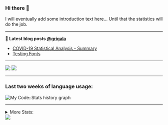 ### Hi there 👋

I will eventually add some introduction text here... Until that the statistics will do the job. 

<!--
**grigala/grigala** is a ✨ _special_ ✨ repository because its `README.md` (this file) appears on your GitHub profile.

Here are some ideas to get you started:

- 🔭 I’m currently working on ...
- 🌱 I’m currently learning ...
- 👯 I’m looking to collaborate on ...
- 🤔 I’m looking for help with ...
- 💬 Ask me about ...
- 📫 How to reach me: ...
- 😄 Pronouns: ...
- ⚡ Fun fact: ...
-->

---

**📕 Latest blog posts [@grigala](https://grigala.github.io/blog/)**
<!-- BLOG-POST-LIST:START -->
- [COVID-19 Statistical Analysis - Summary](https://grigala.github.io/posts/2020/03/covid-19/)
- [Testing Fonts](https://grigala.github.io/posts/2019/12/testing-fonts/)
<!-- BLOG-POST-LIST:END -->

 ---
 
![](https://grigala-stats.vercel.app/api?username=grigala&count_private=true&show_icons=true&line_height=21&title_color=009930&icon_color=009930&theme=dark) ![](https://grigala-stats.vercel.app/api/top-langs/?username=grigala&layout=compact&title_color=009930&theme=dark)

<!-- images are not the same line
<p align = "center">
    <img src="https://github-readme-stats.vercel.app/api?username=grigala&count_private=true&show_icons=true&theme=dark&line_height=33" width="48%">
    <img src="https://github-readme-stats.vercel.app/api/top-langs/?username=grigala&layout=compact&theme=dark" width="48%">
</p> -->

---

### Last two weeks of language usage:

![My Code::Stats history graph](https://codestats-readme.wegfan.cn/history-graph/grigala?max_languages=15&bg_color=111&text_color=aaa&grid_color=333)  

---
<details>
<summary> More Stats: </summary>

<!--START_SECTION:waka-->
📊 **This Week I Spent My Time On** 

```text
⌚︎ Time Zone: Europe/Zurich

💬 Programming Languages: 
Java                     17 hrs 27 mins      ████████████░░░░░░░░░░░░░   51.09% 
Scala                    7 hrs 16 mins       █████░░░░░░░░░░░░░░░░░░░░   21.3% 
Groovy                   4 hrs 43 mins       ███░░░░░░░░░░░░░░░░░░░░░░   13.81% 
XML                      1 hr 27 mins        █░░░░░░░░░░░░░░░░░░░░░░░░   4.26% 
TeX                      38 mins             ░░░░░░░░░░░░░░░░░░░░░░░░░   1.86%

🔥 Editors: 
IntelliJ                 33 hrs 33 mins      ████████████████████████░   98.17% 
VS Code                  37 mins             ░░░░░░░░░░░░░░░░░░░░░░░░░   1.83%

💻 Operating System: 
Windows                  24 hrs 25 mins      █████████████████░░░░░░░░   71.47% 
Mac                      9 hrs 45 mins       ███████░░░░░░░░░░░░░░░░░░   28.53%

```

**I Mostly Code in Java** 

```text
Java                     7 repos             █████░░░░░░░░░░░░░░░░░░░░   20.0% 
Scala                    4 repos             ██░░░░░░░░░░░░░░░░░░░░░░░   11.43% 
C++                      3 repos             ██░░░░░░░░░░░░░░░░░░░░░░░   8.57% 
Dart                     3 repos             ██░░░░░░░░░░░░░░░░░░░░░░░   8.57% 
HTML                     2 repos             █░░░░░░░░░░░░░░░░░░░░░░░░   5.71%

```



<!--END_SECTION:waka-->
---
</details>

<img src="https://komarev.com/ghpvc/?username=grigala&color=009930"/>

<!-- an additional pinned repositiroes -->
<!-- ![ReadMe Card](https://grigala-stats.vercel.app/api/pin/?username=grigala&repo=3DMMDepthFitting&title_color=008800) -->

